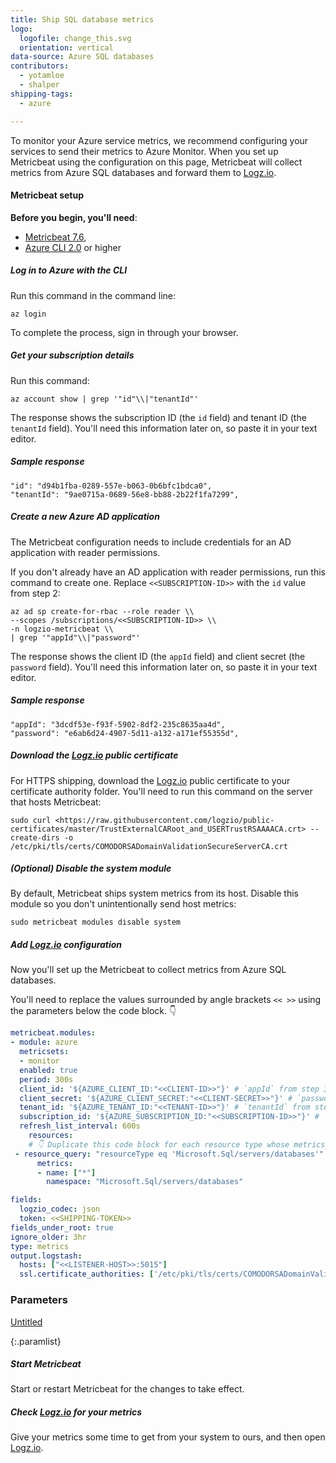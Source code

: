 ```yaml
---
title: Ship SQL database metrics
logo:
  logofile: change_this.svg
  orientation: vertical
data-source: Azure SQL databases
contributors:
  - yotamloe
  - shalper
shipping-tags:
  - azure

---
```


To monitor your Azure service metrics,
we recommend configuring your services
to send their metrics to Azure Monitor.
When you set up Metricbeat using the configuration on this page,
Metricbeat will collect metrics from Azure SQL databases
and forward them to [Logz.io](http://logz.io/).

#### Metricbeat setup

**Before you begin, you'll need**:

* [Metricbeat 7.6](https://www.elastic.co/guide/en/beats/metricbeat/7.6/metricbeat-installation.html),
* [Azure CLI 2.0](https://docs.microsoft.com/en-us/cli/azure/install-azure-cli?view=azure-cli-latest) or higher

<div class="tasklist">

##### Log in to Azure with the CLI

Run this command in the command line:

```
az login

```

To complete the process, sign in through your browser.

##### Get your subscription details

Run this command:

```
az account show | grep '"id"\\|"tenantId"'

```

The response shows the subscription ID (the `id` field)
and tenant ID (the `tenantId` field).
You'll need this information later on, so paste it in your text editor.

##### Sample response

```
"id": "d94b1fba-0289-557e-b063-0b6bfc1bdca0",
"tenantId": "9ae0715a-0689-56e8-bb88-2b22f1fa7299",

```

##### Create a new Azure AD application

The Metricbeat configuration needs to include credentials for an AD application with reader permissions.

If you don't already have an AD application with reader permissions,
run this command to create one.
Replace `<<SUBSCRIPTION-ID>>` with the `id` value from step 2:

```
az ad sp create-for-rbac --role reader \\
--scopes /subscriptions/<<SUBSCRIPTION-ID>> \\
-n logzio-metricbeat \\
| grep '"appId"\\|"password"'

```

The response shows the client ID (the `appId` field)
and client secret (the `password` field).
You'll need this information later on, so paste it in your text editor.

##### Sample response

```
"appId": "3dcdf53e-f93f-5902-8df2-235c8635aa4d",
"password": "e6ab6d24-4907-5d11-a132-a171ef55355d",

```

##### Download the [Logz.io](http://logz.io/) public certificate



For HTTPS shipping, download the [Logz.io](http://logz.io/) public certificate to your certificate authority folder.
You'll need to run this command on the server that hosts Metricbeat:

```
sudo curl <https://raw.githubusercontent.com/logzio/public-certificates/master/TrustExternalCARoot_and_USERTrustRSAAAACA.crt> --create-dirs -o /etc/pki/tls/certs/COMODORSADomainValidationSecureServerCA.crt

```

##### (_Optional_) Disable the system module

By default, Metricbeat ships system metrics from its host.
Disable this module so you don't unintentionally send host metrics:

```
sudo metricbeat modules disable system

```

##### Add [Logz.io](http://logz.io/) configuration

Now you'll set up the Metricbeat
to collect metrics from Azure SQL databases.

You'll need to replace the values surrounded by angle brackets
`<< >>`
using the parameters below the code block. 👇

```yml
metricbeat.modules:
- module: azure
  metricsets:
  - monitor
  enabled: true
  period: 300s
  client_id: '${AZURE_CLIENT_ID:"<<CLIENT-ID>>"}' # `appId` from step 3
  client_secret: '${AZURE_CLIENT_SECRET:"<<CLIENT-SECRET>>"}' # `password` from step 3
  tenant_id: '${AZURE_TENANT_ID:"<<TENANT-ID>>"}' # `tenantId` from step 2
  subscription_id: '${AZURE_SUBSCRIPTION_ID:"<<SUBSCRIPTION-ID>>"}' # `id` from step 2
  refresh_list_interval: 600s
	resources:
    # 👇 Duplicate this code block for each resource type whose metrics you want to ship.
 - resource_query: "resourceType eq 'Microsoft.Sql/servers/databases'"
      metrics:
      - name: ["*"]
        namespace: "Microsoft.Sql/servers/databases"

fields:
  logzio_codec: json
  token: <<SHIPPING-TOKEN>>
fields_under_root: true
ignore_older: 3hr
type: metrics
output.logstash:
  hosts: ["<<LISTENER-HOST>>:5015"]
  ssl.certificate_authorities: ['/etc/pki/tls/certs/COMODORSADomainValidationSecureServerCA.crt']

```

### Parameters

[Untitled](https://www.notion.so/05ec10c2952641fb97880a955e7d5b1f)

{:.paramlist}

##### Start Metricbeat

Start or restart Metricbeat for the changes to take effect.

##### Check [Logz.io](http://logz.io/) for your metrics

Give your metrics some time to get from your system to ours, and then open [Logz.io](https://app.logz.io/#/dashboard/kibana).

</div>